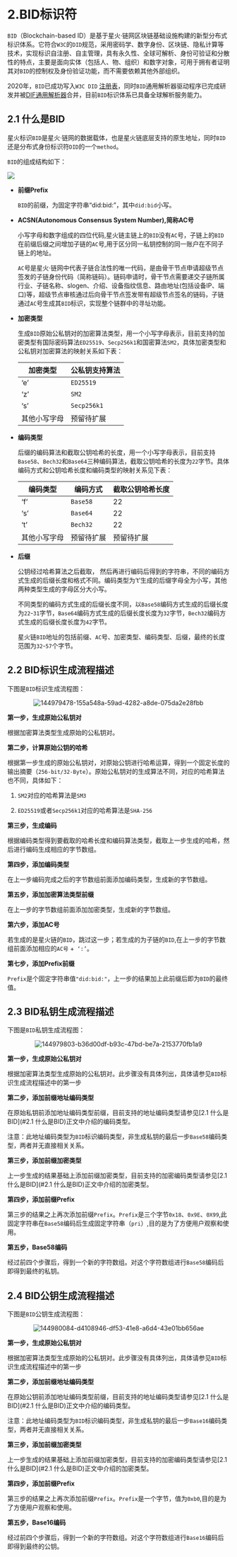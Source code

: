 # 2.BID标识符

`BID`（Blockchain-based ID）是基于星火·链网区块链基础设施构建的新型分布式标识体系。它符合`W3C`的`DID`规范，采用密码学、数字身份、区块链、隐私计算等技术，实现标识自注册、自主管理，具有永久性、全球可解析、身份可验证和分散性的特点，主要是面向实体（包括人、物、组织）和数字对象，可用于拥有者证明其对`BID`的控制权及身份验证功能，而不需要依赖其他外部组织。

2020年，`BID`已成功写入`W3C DID` [注册表](https://w3c.github.io/did-spec-registries/#did-methods)，同时`BID`通用解析器驱动程序已完成研发并被[DIF通用解析器](https://dev.uniresolver.io/)合并，目前`BID`标识体系已具备全球解析服务能力。

## 2.1 什么是BID

星火标识`BID`是星火·链网的数据载体，也是星火链底层支持的原生地址，同时`BID`还是分布式身份标识符`DID`的一个`method`。

`BID`的组成结构如下：

<img src="../_static/images/144978971-1e240d08-2569-4777-8c94-21c2681766d7.png"/>

- **前缀Prefix**

  `BID`的前缀，为固定字符串“did:bid:”，其中`did:bid`小写。

- **ACSN(Autonomous Consensus System Number),简称AC号**

  小写字母和数字组成的四位代码,星火链主链上的`BID`没有`AC`号，子链上的`BID`在前缀后缀之间增加子链的`AC`号,用于区分同一私钥控制的同一账户在不同子链上的地址。

  `AC`号是星火·链网中代表子链合法性的唯一代码，是由骨干节点申请超级节点签发的子链身份代码（简称链码）。链码申请时，骨干节点需要递交子链所属行业、子链名称、slogen、介绍、设备指纹信息、路由地址(包括设备IP、端口)等，超级节点审核通过后向骨干节点签发带有超级节点签名的链码，子链通过`AC`号生成其`BID`标识，实现整个链群中的寻址功能。

- **加密类型**

  生成`BID`原始公私钥对的加密算法类型，用一个小写字母表示，目前支持的加密类型有国际密码算法`ED25519`、`Secp256k1`和国密算法`SM2`，具体加密类型和公私钥对加密算法的映射关系如下表：
  
  | 加密类型     | 公私钥支持算法 |
  | ------------ | -------------- |
  | ‘e’          | `ED25519`      |
  | ‘z’          | `SM2`          |
  | ‘s’          | `Secp256k1`    |
  | 其他小写字母 | 预留待扩展     |
  
- **编码类型**

  后缀的编码算法和截取公钥哈希的长度，用一个小写字母表示，目前支持`Base58`、`Bech32`和`Base64`三种编码算法，截取公钥哈希的长度为`22`字节。具体编码方式和公钥哈希长度和编码类型的映射关系见下表：

  | 编码类型     | 编码方式   | 截取公钥哈希长度 |
  | ------------ | ---------- | ---------------- |
  | ‘f’          | `Base58`   | 22               |
  | ‘s’          | `Base64`   | 22               |
  | ‘t’          | `Bech32`   | 22               |
  | 其他小写字母 | 预留待扩展 | 预留待扩展       |

- **后缀**

  公钥经过哈希算法之后截取， 然后再进行编码后得到的字符串，不同的编码方式生成的后缀长度和格式不同。编码类型为‘t’生成的后缀字母全为小写，其他两种类型生成的字母区分大小写。

  不同类型的编码方式生成的后缀长度不同，以`Base58`编码方式生成的后缀长度为`22`-`31`字节，`Base64`编码方式生成的后缀长度长度为`32`字节，`Bech32`编码方式生成的后缀长度长度为`42`字节。

  星火链`BID`地址的包括前缀、`AC`号、加密类型、编码类型、后缀，最终的长度范围为`32`-`57`个字节。

## 2.2 BID标识生成流程描述

下图是`BID`标识生成流程图：

<p style="text-align: center;"><img alt="144979478-155a548a-59ad-4282-a8de-075da2e28fbb" src="../_static/images/144979478-155a548a-59ad-4282-a8de-075da2e28fbb.png"></p>

**第一步，生成原始公私钥对**

根据加密算法类型生成原始的公私钥对。

**第二步，计算原始公钥的哈希**

根据第一步生成的原始公私钥对，对原始公钥进行哈希运算，得到一个固定长度的输出摘要（`256-bit/32-Byte`）。原始公私钥对的生成算法不同，对应的哈希算法也不同，具体如下：

1. `SM2`对应的哈希算法是`SM3`

2. `ED25519`或者`Secp256k1`对应的哈希算法是`SHA-256`

**第三步，生成编码**

根据编码类型得到要截取的哈希长度和编码算法类型，截取上一步生成的哈希，然后进行编码生成相应的字节数组。

**第四步，添加编码类型**

在上一步编码完成之后的字节数组前面添加编码类型，生成新的字节数组。

**第五步，添加加密算法类型前缀**

在上一步的字节数组前面添加加密类型，生成新的字节数组。

**第六步，添加AC号**

若生成的是星火链的`BID`，跳过这一步；若生成的为子链的`BID`,在上一步的字节数组前面添加相应的`AC号` +` ‘:’`。

**第七步，添加Prefix前缀**

`Prefix`是个固定字符串值`"did:bid:"`，上一步的结果加上此前缀后即为`BID`的最终值。

## 2.3 BID私钥生成流程描述

下图是`BID`私钥生成流程图：

<p style="text-align: center;"><img alt="144979803-b36d00df-b93c-47bd-be7a-2153770fb1a9" src="../_static/images/144979803-b36d00df-b93c-47bd-be7a-2153770fb1a9.png"></p>


**第一步，生成原始公私钥对**

根据加密算法类型生成原始的公私钥对。此步骤没有具体列出，具体请参见`BID`标识生成流程描述中的第一步

**第二步，添加前缀地址编码类型**

在原始私钥前添加地址编码类型前缀，目前支持的地址编码类型请参见[2.1 什么是BID](#2.1 什么是BID)正文中介绍的编码类型。

注意：此地址编码类型为`BID`标识编码类型，非生成私钥的最后一步`Base58`编码类型，两者并无直接相关关系。

**第三步，添加前缀加密类型**

上一步生成的结果基础上添加前缀加密类型，目前支持的加密编码类型请参见[2.1 什么是BID](#2.1 什么是BID)正文中介绍的加密类型。

**第四步，添加前缀Prefix**

第三步的结果之上再次添加前缀`Prefix`。`Prefix`是三个字节`0x18`、`0x9E`、`0X99`,此固定字符串在`Base58`编码后生成固定字符串（`pri`）,目的是为了方便用户观察和使用。

**第五步，Base58编码**

经过前四个步骤后，得到一个新的字符数组。对这个字符数组进行`Base58`编码后即得到最终的私钥。

## 2.4 BID公钥生成流程描述

下图是`BID`公钥生成流程图：

<p style="text-align: center;"><img alt="144980084-d4108946-df53-41e8-a6d4-43e01bb656ae" src="../_static/images/144980084-d4108946-df53-41e8-a6d4-43e01bb656ae.png"></p>

**第一步，生成原始公私钥对**

根据加密算法类型生成原始的公私钥对。此步骤没有具体列出，具体请参见`BID`标识生成流程描述中的第一步

**第二步，添加前缀地址编码类型**

在原始公钥前添加地址编码类型前缀，目前支持的地址编码类型请参见[2.1 什么是BID](#2.1 什么是BID)正文中介绍的编码类型。

注意：此地址编码类型为`BID`标识编码类型，非生成私钥的最后一步`Base16`编码类型，两者并无直接相关关系。

**第三步，添加前缀加密类型**

上一步生成的结果基础上添加前缀加密类型，目前支持的加密编码类型请参见[2.1 什么是BID](#2.1 什么是BID)正文中介绍的加密类型。

**第四步，添加前缀Prefix**

第三步的结果之上再次添加前缀`Prefix`。`Prefix`是一个字节，值为`0xb0`,目的是为了方便用户观察和使用。

**第五步，Base16编码**

经过前四个步骤后，得到一个新的字符数组。对这个字符数组进行`Base16`编码后即得到最终的公钥。
